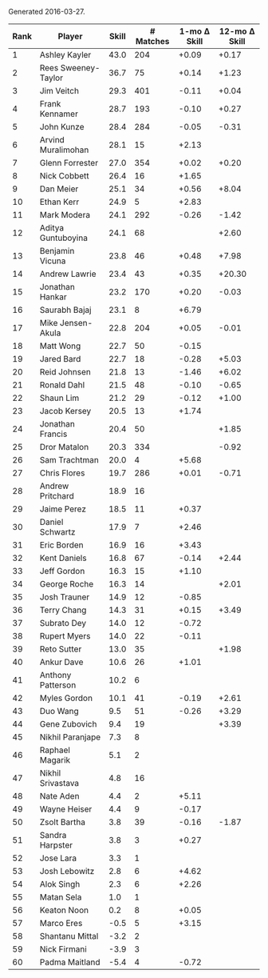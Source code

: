 Generated 2016-03-27.

| Rank | Player              | Skill | # Matches | 1-mo Δ Skill | 12-mo Δ Skill |
|------|---------------------|-------|-----------|--------------|---------------|
|    1 | Ashley Kayler       |  43.0 |       204 |        +0.09 |         +0.17 |
|    2 | Rees Sweeney-Taylor |  36.7 |        75 |        +0.14 |         +1.23 |
|    3 | Jim Veitch          |  29.3 |       401 |        -0.11 |         +0.04 |
|    4 | Frank Kennamer      |  28.7 |       193 |        -0.10 |         +0.27 |
|    5 | John Kunze          |  28.4 |       284 |        -0.05 |         -0.31 |
|    6 | Arvind Muralimohan  |  28.1 |        15 |        +2.13 |               |
|    7 | Glenn Forrester     |  27.0 |       354 |        +0.02 |         +0.20 |
|    8 | Nick Cobbett        |  26.4 |        16 |        +1.65 |               |
|    9 | Dan Meier           |  25.1 |        34 |        +0.56 |         +8.04 |
|   10 | Ethan Kerr          |  24.9 |         5 |        +2.83 |               |
|   11 | Mark Modera         |  24.1 |       292 |        -0.26 |         -1.42 |
|   12 | Aditya Guntuboyina  |  24.1 |        68 |              |         +2.60 |
|   13 | Benjamin Vicuna     |  23.8 |        46 |        +0.48 |         +7.98 |
|   14 | Andrew Lawrie       |  23.4 |        43 |        +0.35 |        +20.30 |
|   15 | Jonathan Hankar     |  23.2 |       170 |        +0.20 |         -0.03 |
|   16 | Saurabh Bajaj       |  23.1 |         8 |        +6.79 |               |
|   17 | Mike Jensen-Akula   |  22.8 |       204 |        +0.05 |         -0.01 |
|   18 | Matt Wong           |  22.7 |        50 |        -0.15 |               |
|   19 | Jared Bard          |  22.7 |        18 |        -0.28 |         +5.03 |
|   20 | Reid Johnsen        |  21.8 |        13 |        -1.46 |         +6.02 |
|   21 | Ronald Dahl         |  21.5 |        48 |        -0.10 |         -0.65 |
|   22 | Shaun Lim           |  21.2 |        29 |        -0.12 |         +1.00 |
|   23 | Jacob Kersey        |  20.5 |        13 |        +1.74 |               |
|   24 | Jonathan Francis    |  20.4 |        50 |              |         +1.85 |
|   25 | Dror Matalon        |  20.3 |       334 |              |         -0.92 |
|   26 | Sam Trachtman       |  20.0 |         4 |        +5.68 |               |
|   27 | Chris Flores        |  19.7 |       286 |        +0.01 |         -0.71 |
|   28 | Andrew Pritchard    |  18.9 |        16 |              |               |
|   29 | Jaime Perez         |  18.5 |        11 |        +0.37 |               |
|   30 | Daniel Schwartz     |  17.9 |         7 |        +2.46 |               |
|   31 | Eric Borden         |  16.9 |        16 |        +3.43 |               |
|   32 | Kent Daniels        |  16.8 |        67 |        -0.14 |         +2.44 |
|   33 | Jeff Gordon         |  16.3 |        15 |        +1.10 |               |
|   34 | George Roche        |  16.3 |        14 |              |         +2.01 |
|   35 | Josh Trauner        |  14.9 |        12 |        -0.85 |               |
|   36 | Terry Chang         |  14.3 |        31 |        +0.15 |         +3.49 |
|   37 | Subrato Dey         |  14.0 |        12 |        -0.72 |               |
|   38 | Rupert Myers        |  14.0 |        22 |        -0.11 |               |
|   39 | Reto Sutter         |  13.0 |        35 |              |         +1.98 |
|   40 | Ankur Dave          |  10.6 |        26 |        +1.01 |               |
|   41 | Anthony Patterson   |  10.2 |         6 |              |               |
|   42 | Myles Gordon        |  10.1 |        41 |        -0.19 |         +2.61 |
|   43 | Duo Wang            |   9.5 |        51 |        -0.26 |         +3.29 |
|   44 | Gene Zubovich       |   9.4 |        19 |              |         +3.39 |
|   45 | Nikhil Paranjape    |   7.3 |         8 |              |               |
|   46 | Raphael Magarik     |   5.1 |         2 |              |               |
|   47 | Nikhil Srivastava   |   4.8 |        16 |              |               |
|   48 | Nate Aden           |   4.4 |         2 |        +5.11 |               |
|   49 | Wayne Heiser        |   4.4 |         9 |        -0.17 |               |
|   50 | Zsolt Bartha        |   3.8 |        39 |        -0.16 |         -1.87 |
|   51 | Sandra Harpster     |   3.8 |         3 |        +0.27 |               |
|   52 | Jose Lara           |   3.3 |         1 |              |               |
|   53 | Josh Lebowitz       |   2.8 |         6 |        +4.62 |               |
|   54 | Alok Singh          |   2.3 |         6 |        +2.26 |               |
|   55 | Matan Sela          |   1.0 |         1 |              |               |
|   56 | Keaton Noon         |   0.2 |         8 |        +0.05 |               |
|   57 | Marco Eres          |  -0.5 |         5 |        +3.15 |               |
|   58 | Shantanu Mittal     |  -3.2 |         2 |              |               |
|   59 | Nick Firmani        |  -3.9 |         3 |              |               |
|   60 | Padma Maitland      |  -5.4 |         4 |        -0.72 |               |